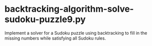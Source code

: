 # backtracking-algorithm-solve-sudoku-puzzle9.py
 Implement a solver for a Sudoku puzzle using backtracking to fill in the missing numbers while satisfying all Sudoku rules.
